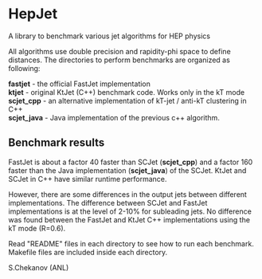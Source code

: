 # HepJet
A library to benchmark various jet algorithms for HEP physics

All algorithms use double precision and rapidity-phi space to define distances. The directories to perform benchmarks are organized as following:

<p>
<b>fastjet</b>       - the official FastJet implementation <br>
<b>ktjet</b>         - original KtJet (C++) benchmark code. Works only in the kT mode<br>
<b>scjet_cpp</b>     - an alternative implementation of kT-jet / anti-kT clustering in C++<br>
<b>scjet_java</b>    - Java implementation of the previous c++ algorithm. <br>
<p>


<h2>Benchmark results</h2>
FastJet is  about a factor 40 faster than SCJet (<b>scjet_cpp</b>) and a factor 160 faster than the Java implementation (<b>scjet_java</b>) of the SCJet.  KtJet and SCJet in C++ have similar runtime performance.  

<p>
</p>

However, there are some differences in the output jets between different implementations. 
The difference between SCJet and FastJet implementations 
is at the level of 2-10% for subleading jets. 
No difference was found between the FastJet and KtJet C++ implementations using the kT mode (R=0.6). 

<p>


Read "README" files in each directory to see how to run each benchmark. 
Makefile files are included inside each directory.

S.Chekanov (ANL)
